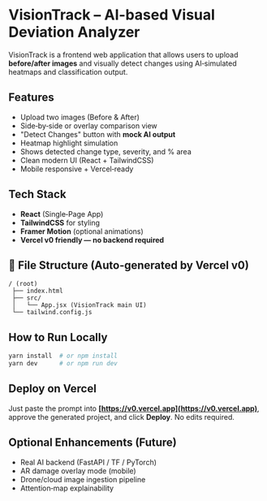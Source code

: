 # VisionTrack – AI-based Visual Deviation Analyzer

VisionTrack is a frontend web application that allows users to upload **before/after images** and visually detect changes using AI‑simulated heatmaps and classification output.

## Features

* Upload two images (Before & After)
* Side‑by‑side or overlay comparison view
* "Detect Changes" button with **mock AI output**
* Heatmap highlight simulation
* Shows detected change type, severity, and % area
* Clean modern UI (React + TailwindCSS)
* Mobile responsive + Vercel‑ready

## Tech Stack

* **React** (Single‑Page App)
* **TailwindCSS** for styling
* **Framer Motion** (optional animations)
* **Vercel v0 friendly — no backend required**

## 📁 File Structure (Auto‑generated by Vercel v0)

```
/ (root)
 ├── index.html
 ├── src/
 │   └── App.jsx (VisionTrack main UI)
 └── tailwind.config.js
```

## How to Run Locally

```bash
yarn install  # or npm install
yarn dev      # or npm run dev
```

## Deploy on Vercel

Just paste the prompt into **[https://v0.vercel.app](https://v0.vercel.app)**, approve the generated project, and click **Deploy**. No edits required.

##  Optional Enhancements (Future)

* Real AI backend (FastAPI / TF / PyTorch)
* AR damage overlay mode (mobile)
* Drone/cloud image ingestion pipeline
* Attention‑map explainability


